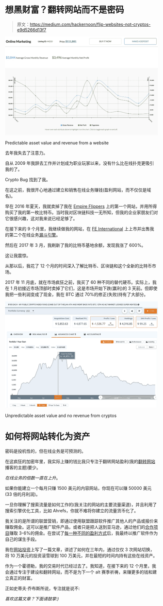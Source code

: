 # 想黑财富？翻转网站而不是密码

> 原文：<https://medium.com/hackernoon/flip-websites-not-cryptos-e9d5266d13f7>

![](img/1b1f1a38df8f9dc529701def50ab6647.png)

Predictable asset value and revenue from a website

去年我失去了注意力。

自从 2009 年我辞去工作并计划成为职业玩家以来，没有什么比在线扑克更吸引我的了。

Crypto Bug 找到了我。

在这之前，我很开心地通过建立和销售在线业务赚钱(盈利网站，而不仅仅是域名)。

早在 2016 年夏天，我就卖掉了我在 [Empire Flippers](https://empireflippers.com/) 上的第一个网站，并用所得购买了我的第一枚比特币。当时我对区块链科技一无所知，但我的企业家朋友们对它很感兴趣，这对我来说已经足够了。

在接下来的 9 个月里，我继续做我的网站，在 [FE International](https://feinternational.com) 上上市并出售我的第二个在线业务[漏斗引擎](https://funnelengine.com/)。

然后在 2017 年 3 月，我刷新了我的比特币基地余额，发现我涨了 600%。

这让我震惊。

从那以后，我花了 12 个月的时间深入了解比特币、区块链和这个全新的比特币市场。

2017 年 11 月底，就在市场疯狂之前，我买了 60 种不同的替代硬币。实际上，我在 1 月初接近市场顶部时卖掉了它们，这是市场开始下跌(赢利)的 3 天前。但即使我把一些利润变成了现金，我在 BTC 通过 70%的修正(失败)持有了大部分。

![](img/71e54fc0b19dadc673c0440dfe16af67.png)

Unpredictable asset value and no revenue from cryptos

# 如何将网站转化为资产

密码是投机性的，但在线业务是可预测的。

在这疯狂的加密年里，我实际上赚的钱比我只专注于翻转网站盈利(我的[翻转网站](https://flippingwebsites.co/)播客的主题)要少。

*在线业务的倍数一直在上升*。

如果你能建立一个每月只赚 1500 美元的内容网站，你现在可以赚 50000 美元(33 倍的月利润)。

一旦你理解了搜索流量是如何工作的(我关注的网站的主要流量渠道)，并且利用了搜索引擎优化工具，比如 Ahrefs，你就不难将你建立的流量货币化了。

我关注的是所谓的联盟营销，即通过使用联盟跟踪软件推广其他人的产品或报价来赚取佣金。这可以是推广软件产品，或者只是把人送到亚马逊，通过他们的[合作项目](https://www.authorityhacker.com/amazon-associates/)赚取 3-6%的佣金。在尝试了[每一种不同的盈利方式](https://blog.markgrowth.com/best-online-business-models-d807ad335325)后，我最终以推广软件作为自己的谋生手段。

我在[网站投资](https://richardpatey.com/website-investing/)上写了一篇文章，讲述了如何在三年内，通过仅仅 3 次网站切换，将 10 万美元的投资滚雪球到 100 万美元，并在最短的时间内持有这些在线资产。

作为一个霍德勒，我的交易时代已经过去了。我知道，在接下来的 12 个月里，我会通过专注于建设和翻转网站，而不是为下一个 alt 赛季祈祷，来赚更多的钱和建立真正的财富。

正如史蒂夫·乔布斯所说，专注就是说不:

*喜欢这篇文章？下面请鼓掌:)*